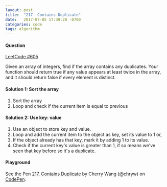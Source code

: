 ```yaml
---
layout: post
title:  "217. Contains Duplicate"
date:   2017-07-05 17:49:20 -0700
categories: code
tags: algorithm
---
```


#### Question

[LeetCode #605](https://leetcode.com/problems/contains-duplicate/#/description)

Given an array of integers, find if the array contains any duplicates. Your function should return true if any value appears at least twice in the array, and it should return false if every element is distinct.

#### Solution 1: Sort the array

1. Sort the array
2. Loop and check if the current item is equal to previous

#### Solution 2: Use key: value

1. Use an object to store key and value.
2. Loop and add the current item to the object as key, set its value to 1 or,
3. If the object already has that key, mark it by adding 1 to its value.
4. Check if the current key's value is greater than 1, if so means we've seen that key before so it's a duplicate.

#### Playground

<p data-height="600" data-theme-id="light" data-slug-hash="XgxaWw" data-default-tab="js,result" data-user="chryw" data-embed-version="2" data-pen-title="217. Contains Duplicate" class="codepen">See the Pen <a href="https://codepen.io/chryw/pen/XgxaWw/">217. Contains Duplicate</a> by Cherry Wang (<a href="https://codepen.io/chryw">@chryw</a>) on <a href="https://codepen.io">CodePen</a>.</p>
<script async src="https://production-assets.codepen.io/assets/embed/ei.js"></script>
